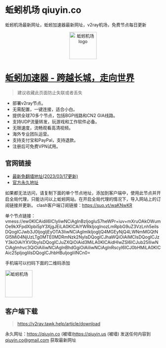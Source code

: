 # 蚯蚓机场 qiuyin.co
蚯蚓机场最新网址，蚯蚓加速器最新网址，v2ray机场，免费节点每日更新

<p align="center">
<img alt="蚯蚓机场logo" src="https://qiuyin.us/assets/home/img/logo.png" width="88">
</p>

# [蚯蚓加速器 - 跨越长城，走向世界](http://qiuyin.icu)

> 建议收藏此页面防止失联或者丢失 

- 部署v2ray节点。
- 无需配置，一键连接，适合小白。
- 提供全球70多个节点，包括BGP线路和CN2 GIA线路。
- 支持UDP流量转发，玩游戏和工作软件必备。
- 无限速度，流畅观看高清视频。
- 海外专业团队运营。
- 支持支付宝和PayPal，支持退款。
- 注册后可免费VPN试用。


## 官网链接
- [最新免翻墙地址(2023/03/17更新)](https://qiuyinpw.github.io)
- [官方永久地址](https://qiuyin.co)

如果都无法访问，请复制下面的单个节点地址，添加到客户端中，使用此节点并开启全局代理，只能访问以上蚯蚓网站。在开启全局代理的情况下，导入网站上的订阅链接并更新。
clash客户端订阅链接：https://suo.yt/waKNwKR

单个节点链接：
vmess://ew0KICAidiI6ICIyIiwNCiAgInBzIjogIuS7heWPr+iuv+mXruOAkOWumOe9kXFpdXlpbi5pY3XjgJEiLA0KICAiYWRkIjogInozLmRpbG9uZ3VzLnh5eiIsDQogICJwb3J0IjogIjEyOTA3IiwNCiAgImlkIjogIjQ4MGEyNjQ4LWNmMGQtNGI5Mi04NjUzLTg0MTE0MDRmNzk2NyIsDQogICJhaWQiOiAiMCIsDQogICJzY3kiOiAiYXV0byIsDQogICJuZXQiOiAid3MiLA0KICAidHlwZSI6ICJub25lIiwNCiAgImhvc3QiOiAiIiwNCiAgInBhdGgiOiAiIiwNCiAgInRscyI6ICJ0bHMiLA0KICAic25pIjogIiIsDQogICJhbHBuIjogIiINCn0=

手机端可以扫码下面的二维码添加

<img alt="蚯蚓机场" src="https://user-images.githubusercontent.com/80533555/225789994-85572af6-f856-44f3-b791-ae78cc64e32b.png" width="88">

## 客户端下载

> https://v2ray.tawk.help/article/download

永久网址：https://qiuyin.co (被墙)https://qiuyin.us (被墙) 
发送任何内容到 qiuyin.co@gmail.com 获取最新网址

